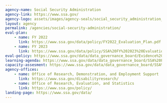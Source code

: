 ```yaml
---
agency-name: Social Security Administration
agency-link: https://www.ssa.gov/
agency-logo: assets/images/agency-seals/social_security_administration_seal.png
layout: agency
permalink: /agencies/social-security-administration/
eval-plan:
    - name: FY 2022
      link: https://www.ssa.gov/data/policy/FY2022_Evaluation_Plan.pdf
    - name: FY 2023
      link: https://www.ssa.gov/data/policy/SSA%20FY%202023%20Evaluation%20Plan%20Final%20032322.pdf
eval-policy: https://www.ssa.gov/data/data_governance_board/Evidence%20Act%20Evaluation%20Policy%20-%20September%202020.pdf
learning-agenda: https://www.ssa.gov/data/data_governance_board/SSA%20FY2022-2026%20Learning%20Agenda%20Final%20032322.pdf
capacity-assesment: https://www.ssa.gov/data/data_governance_board/SSA%20FY2022-2026%20Capacity%20Assessment%20Final%20032322.pdf
agency-offices:
    - name: Office of Research, Demonstration, and Employment Support
      link: https://www.ssa.gov/disabilityresearch/
    - name: Office of Research, Evaluation, and Statistics
      link: https://www.ssa.gov/policy/  
landing-page: https://www.ssa.gov/data/
---
```

